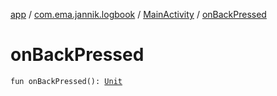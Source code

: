 [app](../../index.md) / [com.ema.jannik.logbook](../index.md) / [MainActivity](index.md) / [onBackPressed](./on-back-pressed.md)

# onBackPressed

`fun onBackPressed(): `[`Unit`](https://kotlinlang.org/api/latest/jvm/stdlib/kotlin/-unit/index.html)